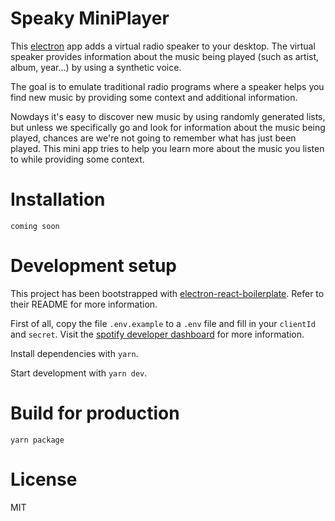# Speaky MiniPlayer

This [electron](https://electronjs.org/) app adds a virtual radio speaker to your desktop. The virtual speaker provides information about the music being played (such as artist, album, year...) by using a synthetic voice.

The goal is to emulate traditional radio programs where a speaker helps you find new music by providing some context and additional information.

Nowdays it's easy to discover new music by using randomly generated lists, but unless we specifically go and look for information about the music being played, chances are we're not going to remember what has just been played. This mini app tries to help you learn more about the music you listen to while providing some context.

# Installation

`coming soon`

# Development setup

This project has been bootstrapped with [electron-react-boilerplate](https://github.com/electron-react-boilerplate/electron-react-boilerplate). Refer to their README for more information.

First of all, copy the file `.env.example` to a `.env` file and fill in your `clientId` and `secret`. Visit the [spotify developer dashboard](https://developer.spotify.com/dashboard/applications) for more information.

Install dependencies with `yarn`.

Start development with `yarn dev`.

# Build for production

`yarn package`

# License

MIT
